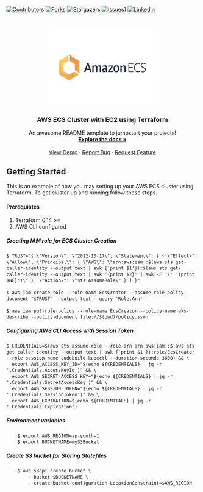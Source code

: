[contributors-shield]: https://img.shields.io/github/contributors/manimike00/devops.svg?style=for-the-badge
[contributors-url]: https://github.com/manimike00/devops/graphs/contributors
[forks-shield]: https://img.shields.io/github/forks/manimike00/devops.svg?style=for-the-badge
[forks-url]: https://github.com/manimike00/devops/network/members
[stars-shield]: https://img.shields.io/github/stars/manimike00/devops.svg?style=for-the-badge
[stars-url]: https://github.com/manimike00/devops/stargazers
[issues-shield]: https://img.shields.io/github/issues/manimike00/devops.svg?style=for-the-badge
[issues-url]: https://github.com/manimike00/devops/issues
[linkedin-shield]: https://img.shields.io/badge/-LinkedIn-black.svg?style=for-the-badge&logo=linkedin&colorB=555
[linkedin-url]: https://linkedin.com/in/manikandan

[![Contributors][contributors-shield]][contributors-url]
[![Forks][forks-shield]][forks-url]
[![Stargazers][stars-shield]][stars-url]
[![Issues][issues-shield]][issues-url]]
[![LinkedIn][linkedin-shield]][linkedin-url]

<!-- PROJECT LOGO -->
<br />
<p align="center">
  <a href="https://github.com/manimike00/devops">
    <img src="images/awsecs.png" alt="Logo" width="300" height="200">
  </a>

  <h3 align="center">AWS ECS Cluster with EC2 using Terraform</h3>

  <p align="center">
    An awesome README template to jumpstart your projects!
    <br />
    <a href="https://github.com/othneildrew/Best-README-Template"><strong>Explore the docs »</strong></a>
    <br />
    <br />
    <a href="https://github.com/othneildrew/Best-README-Template">View Demo</a>
    ·
    <a href="https://github.com/othneildrew/Best-README-Template/issues">Report Bug</a>
    ·
    <a href="https://github.com/othneildrew/Best-README-Template/issues">Request Feature</a>
  </p>
</p>

<!-- GETTING STARTED -->
## Getting Started

This is an example of how you may setting up your AWS ECS cluster using Terraform.
To get cluster up and running follow these steps.

#### Prerequistes

1. Terraform 0.14 >=
2. AWS CLI configured


##### Creating IAM role for ECS Cluster Creation
```
$ TRUST="{ \"Version\": \"2012-10-17\", \"Statement\": [ { \"Effect\": \"Allow\", \"Principal\": { \"AWS\": \"arn:aws:iam::$(aws sts get-caller-identity --output text | awk {'print $1'}):$(aws sts get-caller-identity --output text | awk '{print $2}' | awk -F '/' '{print $NF}')\" }, \"Action\": \"sts:AssumeRole\" } ] }"

$ aws iam create-role --role-name EcsCreator --assume-role-policy-document "$TRUST" --output text --query 'Role.Arn'

$ aws iam put-role-policy --role-name EcsCreator --policy-name eks-describe --policy-document file://$(pwd)/policy.json
```

##### Configuring AWS CLI Access with Session Token
```
$ CREDENTIALS=$(aws sts assume-role --role-arn arn:aws:iam::$(aws sts get-caller-identity --output text | awk {'print $1'}):role/EcsCreator --role-session-name codebuild-kubectl --duration-seconds 3600) && \
  export AWS_ACCESS_KEY_ID="$(echo ${CREDENTIALS} | jq -r '.Credentials.AccessKeyId')" && \
  export AWS_SECRET_ACCESS_KEY="$(echo ${CREDENTIALS} | jq -r '.Credentials.SecretAccessKey')" && \
  export AWS_SESSION_TOKEN="$(echo ${CREDENTIALS} | jq -r '.Credentials.SessionToken')" && \
  export AWS_EXPIRATION=$(echo ${CREDENTIALS} | jq -r '.Credentials.Expiration')
```

##### Environment variables
```
    $ export AWS_REGION=ap-south-1
    $ export BUCKETNAME=myS3Bucket
```
##### Create S3 bucket for Storing Statefiles
```
    $ aws s3api create-bucket \
        --bucket $BUCKETNAME \
        --create-bucket-configuration LocationConstraint=$AWS_REGION
```        
